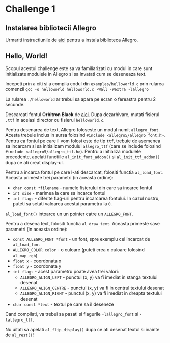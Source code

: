 # Challenge 1

## Instalarea bibliotecii Allegro

Urmariti instructiunile de
[aici](https://github.com/liballeg/allegro_wiki/wiki/Install-Allegro-from-Ubuntu-PPAs)
pentru a instala biblioteca Allegro.

## Hello, World!

Scopul acestui challenge este sa va familiarizati cu modul in care sunt
initializate modulele in Allegro si sa invatati cum se deseneaza text.

Incepeti prin a citi si a compila codul din `examples/helloworld.c` prin rularea
comenzii `gcc -o helloworld helloworld.c -Wall -Wextra -lallegro`

La rularea `./helloworld` ar trebui sa apara pe ecran o fereastra pentru 2
secunde.

Descarcati fontul **Orbitron Black** de
[aici](https://fonts2u.com/orbitron-black.font). Dupa dezarhivare, mutati
fisierul `.ttf` in acelasi director cu fisierul `helloworld.c`.

Pentru desenarea de text, Allegro foloseste un modul numit `allegro_font`.
Acesta trebuie inclus in sursa folosind `#include <allegro5/allegro_font.h>`.
Pentru ca fontul pe care il vom folosi este de tip `ttf`, trebuie de asemenea sa
incarcam si sa initializam modulul `allegro_ttf` (care se include folosind
`#include <allegro5/allegro_ttf.h>`). Pentru a initializa modulele precedente,
apelati functiile `al_init_font_addon()` si `al_init_ttf_addon()` dupa ce ati
creat display-ul.

Pentru a incarca fontul pe care l-ati descarcat, folositi functia
`al_load_font`. Aceasta primeste trei parametri (in aceasta ordine):

 * `char const *filename` - numele fisierului din care sa incarce fontul
 * `int size` - marimea la care sa incarce fontul
 * `int flags` - diferite flag-uri pentru incarcarea fontului. In cazul nostru,
   puteti sa setati valoarea acestui parametru la `0`.

`al_load_font()` intoarce un un pointer catre un `ALLEGRO_FONT`.

Pentru a desena text, folositi functia `al_draw_text`. Aceasta primeste sase
parametri (in aceasta ordine):

 * `const ALLEGRO_FONT *font` - un font, spre exemplu cel incarcat de
   `al_load_font`
 * `ALLEGRO_COLOR color` - o culoare (puteti crea o culoare folosind
   `al_map_rgb`)
 * `float x` - coordonata x
 * `float y` - coordonata y
 * `int flags` - acest parametru poate avea trei valori:
   * `ALLEGRO_ALIGN_LEFT` - punctul (x, y) va fi imediat in stanga textului
     desenat
   * `ALLEGRO_ALIGN_CENTRE` - punctul (x, y) va fi in centrul textului desenat
   * `ALLEGRO_ALIGN_RIGHT` - punctul (x, y) va fi imediat in dreapta textului
     desenat
 * `char const *text` - textul pe care sa il deseneze

Cand compilati, va trebui sa pasati si flagurile `-lallegro_font` si
`-lallegro_ttf`.

Nu uitati sa apelati `al_flip_display()` dupa ce ati desenat textul si inainte
de `al_rest()`!
